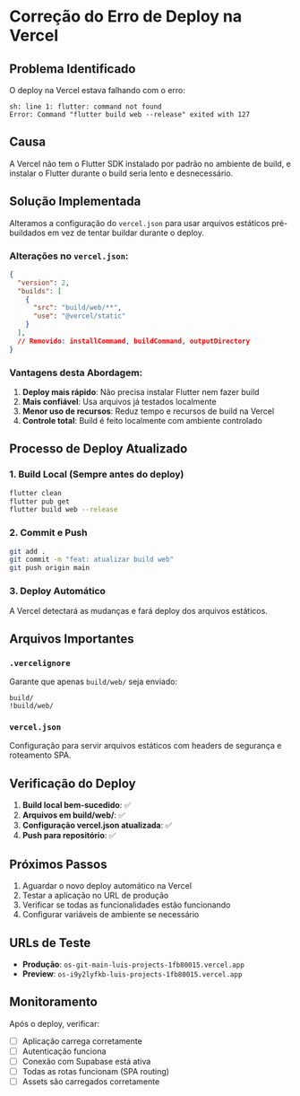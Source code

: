 # Correção do Erro de Deploy na Vercel

## Problema Identificado
O deploy na Vercel estava falhando com o erro:
```
sh: line 1: flutter: command not found
Error: Command "flutter build web --release" exited with 127
```

## Causa
A Vercel não tem o Flutter SDK instalado por padrão no ambiente de build, e instalar o Flutter durante o build seria lento e desnecessário.

## Solução Implementada
Alteramos a configuração do `vercel.json` para usar arquivos estáticos pré-buildados em vez de tentar buildar durante o deploy.

### Alterações no `vercel.json`:
```json
{
  "version": 2,
  "builds": [
    {
      "src": "build/web/**",
      "use": "@vercel/static"
    }
  ],
  // Removido: installCommand, buildCommand, outputDirectory
}
```

### Vantagens desta Abordagem:
1. **Deploy mais rápido**: Não precisa instalar Flutter nem fazer build
2. **Mais confiável**: Usa arquivos já testados localmente
3. **Menor uso de recursos**: Reduz tempo e recursos de build na Vercel
4. **Controle total**: Build é feito localmente com ambiente controlado

## Processo de Deploy Atualizado

### 1. Build Local (Sempre antes do deploy)
```bash
flutter clean
flutter pub get
flutter build web --release
```

### 2. Commit e Push
```bash
git add .
git commit -m "feat: atualizar build web"
git push origin main
```

### 3. Deploy Automático
A Vercel detectará as mudanças e fará deploy dos arquivos estáticos.

## Arquivos Importantes

### `.vercelignore`
Garante que apenas `build/web/` seja enviado:
```
build/
!build/web/
```

### `vercel.json`
Configuração para servir arquivos estáticos com headers de segurança e roteamento SPA.

## Verificação do Deploy

1. **Build local bem-sucedido**: ✅
2. **Arquivos em build/web/**: ✅
3. **Configuração vercel.json atualizada**: ✅
4. **Push para repositório**: ✅

## Próximos Passos

1. Aguardar o novo deploy automático na Vercel
2. Testar a aplicação no URL de produção
3. Verificar se todas as funcionalidades estão funcionando
4. Configurar variáveis de ambiente se necessário

## URLs de Teste
- **Produção**: `os-git-main-luis-projects-1fb80015.vercel.app`
- **Preview**: `os-i9y2lyfkb-luis-projects-1fb80015.vercel.app`

## Monitoramento
Após o deploy, verificar:
- [ ] Aplicação carrega corretamente
- [ ] Autenticação funciona
- [ ] Conexão com Supabase está ativa
- [ ] Todas as rotas funcionam (SPA routing)
- [ ] Assets são carregados corretamente